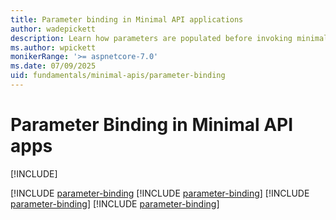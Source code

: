 ```yaml
---
title: Parameter binding in Minimal API applications
author: wadepickett
description: Learn how parameters are populated before invoking minimal route handlers.
ms.author: wpickett
monikerRange: '>= aspnetcore-7.0'
ms.date: 07/09/2025
uid: fundamentals/minimal-apis/parameter-binding
---
```


# Parameter Binding in Minimal API apps

[!INCLUDE[](~/includes/not-latest-version.md)]

[!INCLUDE [parameter-binding](~/fundamentals/minimal-apis/includes/parameter-binding10.md)
[!INCLUDE [parameter-binding](~/fundamentals/minimal-apis/includes/parameter-binding9.md)]
[!INCLUDE [parameter-binding](~/fundamentals/minimal-apis/includes/parameter-binding8.md)]
[!INCLUDE [parameter-binding](~/fundamentals/minimal-apis/includes/parameter-binding7.md)]
<!-- Need to list where else this include is used -->
